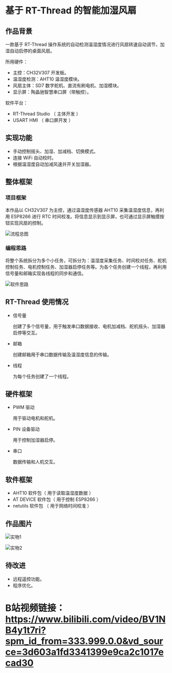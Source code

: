 # 基于 RT-Thread 的智能加湿风扇

## 作品背景

一款基于 RT-Thread 操作系统的自动检测温湿度情况进行风扇转速自动调节，加湿自动启停的桌面风扇。

所用硬件：

* 主控：CH32V307 开发板。
* 温湿度检测：AHT10 温湿度模块。
* 风扇主体：SD7 数字舵机、直流有刷电机、加湿模块。
* 显示屏：陶晶驰智慧串口屏（带触控）。

软件平台：

* RT-Thread Studio   （ 主体开发 ） 
* USART HMI             （ 串口屏开发 ）

## 实现功能

* 手动控制摇头、加湿、加减档、切换模式。
* 连接 WiFi 自动校时。
* 根据温湿度自动加减风速并开关加湿器。

## 整体框架

### 项目框架

本作品以 CH32V307 为主控，通过温湿度传感器 AHT10 采集温湿度信息，再利用 ESP8266 进行 RTC 时间校准。将信息显示到显示屏，也可通过显示屏触摸按钮实现风扇的控制。

![流程总图](https://github.com/hg0720/RT-Thread-Smart-fan/blob/main/assets/%E6%B5%81%E7%A8%8B%E6%80%BB%E5%9B%BE.png)

### 编程思路

将整个系统拆分为多个小任务，可拆分为：温湿度采集任务、时间校对任务、舵机控制任务、电机控制任务、加湿器启停任务等。为各个任务创建一个线程，再利用信号量和邮箱实现各线程的同步和通信。

![软件思路](https://github.com/hg0720/RT-Thread-Smart-fan/blob/main/assets/%E8%BD%AF%E4%BB%B6%E6%80%9D%E8%B7%AF.png)

## RT-Thread 使用情况

* 信号量

  创建了多个信号量，用于触发串口数据接收、电机加减档、舵机摇头、加湿器启停等交互。

* 邮箱

  创建邮箱用于串口数据传输及温湿度信息的传输。

* 线程

  为每个任务创建了一个线程。

## 硬件框架

* PWM 驱动

  用于驱动电机和舵机。

* PIN 设备驱动

  用于控制加湿器启停。

* 串口

  数据传输和人机交互。

## 软件框架

* AHT10 软件包（ 用于读取温湿度数据 ）
* AT DEVICE 软件包（ 用于控制 ESP8266 ）
* netutils 软件包 （ 用于网络时间校准 ）

## 作品图片

![实物1](https://github.com/hg0720/RT-Thread-Smart-fan/blob/main/assets/IMG_20220803_183028.jpg)

![实物2](https://github.com/hg0720/RT-Thread-Smart-fan/blob/main/assets/IMG_20220803_183101.jpg)

## 待改进

* 远程遥控功能。
* 程序优化。

# B站视频链接：https://www.bilibili.com/video/BV1NB4y1t7ri?spm_id_from=333.999.0.0&vd_source=3d603a1fd3341399e9ca2c1017ecad30

